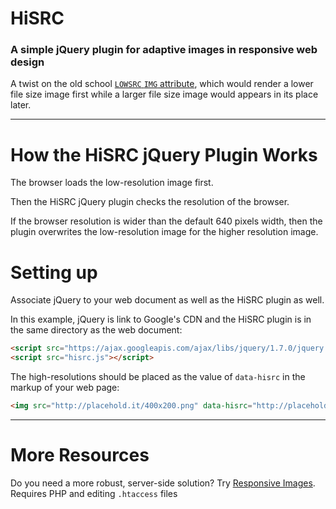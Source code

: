 HiSRC
=====

### A simple jQuery plugin for adaptive images in responsive web design

A twist on the old school [`LOWSRC` `IMG` attribute](http://www.w3.org/TR/html5/obsolete.html#attr-img-lowsrc), which would render a lower file size image first while a larger file size image would appears in its place later.

* * * 

How the HiSRC jQuery Plugin Works
=====

The browser loads the low-resolution image first. 

Then the HiSRC jQuery plugin checks the resolution of the browser. 

If the browser resolution is wider than the default 640 pixels width, then the plugin overwrites the low-resolution image for the higher resolution image.

Setting up
=====

Associate jQuery to your web document as well as the HiSRC plugin as well.

In this example, jQuery is link to Google's CDN and the HiSRC plugin is in the same directory as the web document:

```html
<script src="https://ajax.googleapis.com/ajax/libs/jquery/1.7.0/jquery.min.js"></script>
<script src="hisrc.js"></script>
```

The high-resolutions should be placed as the value of `data-hisrc` in the markup of your web page:

```html
<img src="http://placehold.it/400x200.png" data-hisrc="http://placehold.it/800x200.png" alt="unicorns">
```

* * * 

More Resources
=====

Do you need a more robust, server-side solution? Try [Responsive Images](https://github.com/filamentgroup/Responsive-Images). Requires PHP and editing `.htaccess` files

